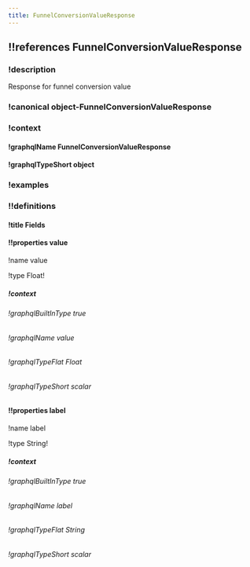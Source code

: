 ```yaml
---
title: FunnelConversionValueResponse
---
```

## !!references FunnelConversionValueResponse

### !description

Response for funnel conversion value

### !canonical object-FunnelConversionValueResponse

### !context

#### !graphqlName FunnelConversionValueResponse

#### !graphqlTypeShort object

### !examples

### !!definitions

#### !title Fields

#### !!properties value

!name value

!type Float!



##### !context

###### !graphqlBuiltInType true

###### !graphqlName value

###### !graphqlTypeFlat Float

###### !graphqlTypeShort scalar

#### !!properties label

!name label

!type String!



##### !context

###### !graphqlBuiltInType true

###### !graphqlName label

###### !graphqlTypeFlat String

###### !graphqlTypeShort scalar
